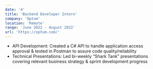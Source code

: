 ```yaml
---
date: '4'
title: 'Backend Developer Intern'
company: 'Optum'
location: 'Remote'
range: 'June 2022 - August 2022'
url: 'https://optum.com/'
---
```


- API Development: Created a C# API to handle application access approval & tested in Postman to assure code quality/reliability
- Technical Presentations: Led bi-weekly “Shark Tank” presentations covering relevant business strategy & sprint development progress
